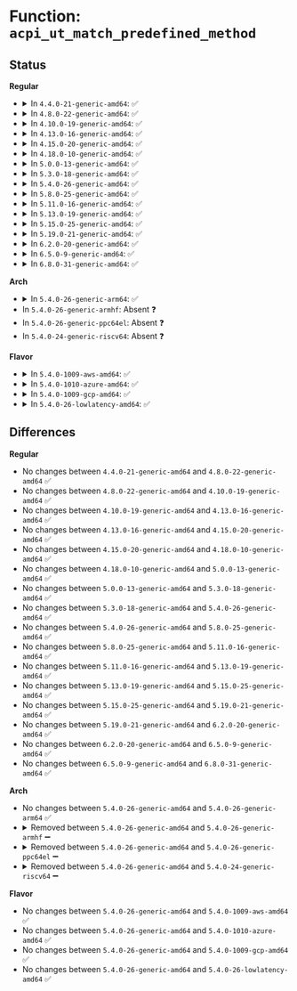 # Function: <code>acpi_ut_match_predefined_method</code>

## Status
<b>Regular</b>
<ul>
<li>
<details>
<summary>In <code>4.4.0-21-generic-amd64</code>: ✅</summary>

```c
const union acpi_predefined_info * acpi_ut_match_predefined_method(char * name)
```

```json
{
  "name": "acpi_ut_match_predefined_method",
  "collision_type": "Unique Global",
  "inline_type": "No",
  "funcs": [
    {
      "addr": 18446744071583734412,
      "name": "acpi_ut_match_predefined_method",
      "external": true,
      "loc": "drivers/acpi/acpica/utpredef.c:107",
      "file": "drivers/acpi/acpica/utpredef.c",
      "inline": "seen, unknown",
      "caller_inline": [],
      "caller_func": []
    }
  ],
  "symbols": [
    {
      "addr": 18446744071583734412,
      "name": "acpi_ut_match_predefined_method",
      "section": ".text",
      "bind": "STB_GLOBAL",
      "size": 53
    }
  ]
}
```
</details>
</li>
<li>
<details>
<summary>In <code>4.8.0-22-generic-amd64</code>: ✅</summary>

```c
const union acpi_predefined_info * acpi_ut_match_predefined_method(char * name)
```

```json
{
  "name": "acpi_ut_match_predefined_method",
  "collision_type": "Unique Global",
  "inline_type": "No",
  "funcs": [
    {
      "addr": 18446744071584058664,
      "name": "acpi_ut_match_predefined_method",
      "external": true,
      "loc": "drivers/acpi/acpica/utpredef.c:107",
      "file": "drivers/acpi/acpica/utpredef.c",
      "inline": "seen, unknown",
      "caller_inline": [],
      "caller_func": []
    }
  ],
  "symbols": [
    {
      "addr": 18446744071584058664,
      "name": "acpi_ut_match_predefined_method",
      "section": ".text",
      "bind": "STB_GLOBAL",
      "size": 53
    }
  ]
}
```
</details>
</li>
<li>
<details>
<summary>In <code>4.10.0-19-generic-amd64</code>: ✅</summary>

```c
const union acpi_predefined_info * acpi_ut_match_predefined_method(char * name)
```

```json
{
  "name": "acpi_ut_match_predefined_method",
  "collision_type": "Unique Global",
  "inline_type": "No",
  "funcs": [
    {
      "addr": 18446744071584200511,
      "name": "acpi_ut_match_predefined_method",
      "external": true,
      "loc": "drivers/acpi/acpica/utpredef.c:107",
      "file": "drivers/acpi/acpica/utpredef.c",
      "inline": "seen, unknown",
      "caller_inline": [],
      "caller_func": []
    }
  ],
  "symbols": [
    {
      "addr": 18446744071584200511,
      "name": "acpi_ut_match_predefined_method",
      "section": ".text",
      "bind": "STB_GLOBAL",
      "size": 53
    }
  ]
}
```
</details>
</li>
<li>
<details>
<summary>In <code>4.13.0-16-generic-amd64</code>: ✅</summary>

```c
const union acpi_predefined_info * acpi_ut_match_predefined_method(char * name)
```

```json
{
  "name": "acpi_ut_match_predefined_method",
  "collision_type": "Unique Global",
  "inline_type": "No",
  "funcs": [
    {
      "addr": 18446744071584268070,
      "name": "acpi_ut_match_predefined_method",
      "external": true,
      "loc": "drivers/acpi/acpica/utpredef.c:107",
      "file": "drivers/acpi/acpica/utpredef.c",
      "inline": "seen, unknown",
      "caller_inline": [],
      "caller_func": [
        "drivers/acpi/acpica/nseval.c:acpi_ns_evaluate"
      ]
    }
  ],
  "symbols": [
    {
      "addr": 18446744071584268070,
      "name": "acpi_ut_match_predefined_method",
      "section": ".text",
      "bind": "STB_GLOBAL",
      "size": 54
    }
  ]
}
```
</details>
</li>
<li>
<details>
<summary>In <code>4.15.0-20-generic-amd64</code>: ✅</summary>

```c
const union acpi_predefined_info * acpi_ut_match_predefined_method(char * name)
```

```json
{
  "name": "acpi_ut_match_predefined_method",
  "collision_type": "Unique Global",
  "inline_type": "No",
  "funcs": [
    {
      "addr": 18446744071584638335,
      "name": "acpi_ut_match_predefined_method",
      "external": true,
      "loc": "drivers/acpi/acpica/utpredef.c:107",
      "file": "drivers/acpi/acpica/utpredef.c",
      "inline": "seen, unknown",
      "caller_inline": [],
      "caller_func": [
        "drivers/acpi/acpica/nseval.c:acpi_ns_evaluate",
        "drivers/acpi/acpica/dbnames.c:acpi_db_walk_for_predefined_names"
      ]
    }
  ],
  "symbols": [
    {
      "addr": 18446744071584638335,
      "name": "acpi_ut_match_predefined_method",
      "section": ".text",
      "bind": "STB_GLOBAL",
      "size": 54
    }
  ]
}
```
</details>
</li>
<li>
<details>
<summary>In <code>4.18.0-10-generic-amd64</code>: ✅</summary>

```c
const union acpi_predefined_info * acpi_ut_match_predefined_method(char * name)
```

```json
{
  "name": "acpi_ut_match_predefined_method",
  "collision_type": "Unique Global",
  "inline_type": "No",
  "funcs": [
    {
      "addr": 18446744071584864040,
      "name": "acpi_ut_match_predefined_method",
      "external": true,
      "loc": "drivers/acpi/acpica/utpredef.c:73",
      "file": "drivers/acpi/acpica/utpredef.c",
      "inline": "seen, unknown",
      "caller_inline": [],
      "caller_func": [
        "drivers/acpi/acpica/nseval.c:acpi_ns_evaluate",
        "drivers/acpi/acpica/dbnames.c:acpi_db_walk_for_predefined_names"
      ]
    }
  ],
  "symbols": [
    {
      "addr": 18446744071584864040,
      "name": "acpi_ut_match_predefined_method",
      "section": ".text",
      "bind": "STB_GLOBAL",
      "size": 54
    }
  ]
}
```
</details>
</li>
<li>
<details>
<summary>In <code>5.0.0-13-generic-amd64</code>: ✅</summary>

```c
const union acpi_predefined_info * acpi_ut_match_predefined_method(char * name)
```

```json
{
  "name": "acpi_ut_match_predefined_method",
  "collision_type": "Unique Global",
  "inline_type": "No",
  "funcs": [
    {
      "addr": 18446744071584967540,
      "name": "acpi_ut_match_predefined_method",
      "external": true,
      "loc": "drivers/acpi/acpica/utpredef.c:73",
      "file": "drivers/acpi/acpica/utpredef.c",
      "inline": "seen, unknown",
      "caller_inline": [],
      "caller_func": [
        "drivers/acpi/acpica/nseval.c:acpi_ns_evaluate",
        "drivers/acpi/acpica/dbnames.c:acpi_db_walk_for_predefined_names"
      ]
    }
  ],
  "symbols": [
    {
      "addr": 18446744071584967540,
      "name": "acpi_ut_match_predefined_method",
      "section": ".text",
      "bind": "STB_GLOBAL",
      "size": 54
    }
  ]
}
```
</details>
</li>
<li>
<details>
<summary>In <code>5.3.0-18-generic-amd64</code>: ✅</summary>

```c
const union acpi_predefined_info * acpi_ut_match_predefined_method(char * name)
```

```json
{
  "name": "acpi_ut_match_predefined_method",
  "collision_type": "Unique Global",
  "inline_type": "No",
  "funcs": [
    {
      "addr": 18446744071585170774,
      "name": "acpi_ut_match_predefined_method",
      "external": true,
      "loc": "drivers/acpi/acpica/utpredef.c:73",
      "file": "drivers/acpi/acpica/utpredef.c",
      "inline": "seen, unknown",
      "caller_inline": [],
      "caller_func": [
        "drivers/acpi/acpica/nseval.c:acpi_ns_evaluate",
        "drivers/acpi/acpica/dbnames.c:acpi_db_walk_for_predefined_names"
      ]
    }
  ],
  "symbols": [
    {
      "addr": 18446744071585170774,
      "name": "acpi_ut_match_predefined_method",
      "section": ".text",
      "bind": "STB_GLOBAL",
      "size": 56
    }
  ]
}
```
</details>
</li>
<li>
<details>
<summary>In <code>5.4.0-26-generic-amd64</code>: ✅</summary>

```c
const union acpi_predefined_info * acpi_ut_match_predefined_method(char * name)
```

```json
{
  "name": "acpi_ut_match_predefined_method",
  "collision_type": "Unique Global",
  "inline_type": "No",
  "funcs": [
    {
      "addr": 18446744071585307131,
      "name": "acpi_ut_match_predefined_method",
      "external": true,
      "loc": "drivers/acpi/acpica/utpredef.c:73",
      "file": "drivers/acpi/acpica/utpredef.c",
      "inline": "seen, unknown",
      "caller_inline": [],
      "caller_func": [
        "drivers/acpi/acpica/nseval.c:acpi_ns_evaluate",
        "drivers/acpi/acpica/dbnames.c:acpi_db_walk_for_predefined_names"
      ]
    }
  ],
  "symbols": [
    {
      "addr": 18446744071585307131,
      "name": "acpi_ut_match_predefined_method",
      "section": ".text",
      "bind": "STB_GLOBAL",
      "size": 56
    }
  ]
}
```
</details>
</li>
<li>
<details>
<summary>In <code>5.8.0-25-generic-amd64</code>: ✅</summary>

```c
const union acpi_predefined_info * acpi_ut_match_predefined_method(char * name)
```

```json
{
  "name": "acpi_ut_match_predefined_method",
  "collision_type": "Unique Global",
  "inline_type": "No",
  "funcs": [
    {
      "addr": 18446744071586013660,
      "name": "acpi_ut_match_predefined_method",
      "external": true,
      "loc": "drivers/acpi/acpica/utpredef.c:73",
      "file": "drivers/acpi/acpica/utpredef.c",
      "inline": "seen, unknown",
      "caller_inline": [],
      "caller_func": [
        "drivers/acpi/acpica/nseval.c:acpi_ns_evaluate",
        "drivers/acpi/acpica/dbnames.c:acpi_db_walk_for_predefined_names"
      ]
    }
  ],
  "symbols": [
    {
      "addr": 18446744071586013660,
      "name": "acpi_ut_match_predefined_method",
      "section": ".text",
      "bind": "STB_GLOBAL",
      "size": 54
    }
  ]
}
```
</details>
</li>
<li>
<details>
<summary>In <code>5.11.0-16-generic-amd64</code>: ✅</summary>

```c
const union acpi_predefined_info * acpi_ut_match_predefined_method(char * name)
```

```json
{
  "name": "acpi_ut_match_predefined_method",
  "collision_type": "Unique Global",
  "inline_type": "No",
  "funcs": [
    {
      "addr": 18446744071586136455,
      "name": "acpi_ut_match_predefined_method",
      "external": true,
      "loc": "drivers/acpi/acpica/utpredef.c:73",
      "file": "drivers/acpi/acpica/utpredef.c",
      "inline": "seen, unknown",
      "caller_inline": [],
      "caller_func": [
        "drivers/acpi/acpica/nseval.c:acpi_ns_evaluate",
        "drivers/acpi/acpica/dbnames.c:acpi_db_walk_for_predefined_names"
      ]
    }
  ],
  "symbols": [
    {
      "addr": 18446744071586136455,
      "name": "acpi_ut_match_predefined_method",
      "section": ".text",
      "bind": "STB_GLOBAL",
      "size": 54
    }
  ]
}
```
</details>
</li>
<li>
<details>
<summary>In <code>5.13.0-19-generic-amd64</code>: ✅</summary>

```c
const union acpi_predefined_info * acpi_ut_match_predefined_method(char * name)
```

```json
{
  "name": "acpi_ut_match_predefined_method",
  "collision_type": "Unique Global",
  "inline_type": "No",
  "funcs": [
    {
      "addr": 18446744071586013221,
      "name": "acpi_ut_match_predefined_method",
      "external": true,
      "loc": "drivers/acpi/acpica/utpredef.c:73",
      "file": "drivers/acpi/acpica/utpredef.c",
      "inline": "seen, unknown",
      "caller_inline": [],
      "caller_func": [
        "drivers/acpi/acpica/nseval.c:acpi_ns_evaluate",
        "drivers/acpi/acpica/dbnames.c:acpi_db_walk_for_predefined_names"
      ]
    }
  ],
  "symbols": [
    {
      "addr": 18446744071586013221,
      "name": "acpi_ut_match_predefined_method",
      "section": ".text",
      "bind": "STB_GLOBAL",
      "size": 54
    }
  ]
}
```
</details>
</li>
<li>
<details>
<summary>In <code>5.15.0-25-generic-amd64</code>: ✅</summary>

```c
const union acpi_predefined_info * acpi_ut_match_predefined_method(char * name)
```

```json
{
  "name": "acpi_ut_match_predefined_method",
  "collision_type": "Unique Global",
  "inline_type": "No",
  "funcs": [
    {
      "addr": 18446744071586503450,
      "name": "acpi_ut_match_predefined_method",
      "external": true,
      "loc": "drivers/acpi/acpica/utpredef.c:73",
      "file": "drivers/acpi/acpica/utpredef.c",
      "inline": "seen, unknown",
      "caller_inline": [],
      "caller_func": [
        "drivers/acpi/acpica/nseval.c:acpi_ns_evaluate",
        "drivers/acpi/acpica/dbnames.c:acpi_db_walk_for_predefined_names"
      ]
    }
  ],
  "symbols": [
    {
      "addr": 18446744071586503450,
      "name": "acpi_ut_match_predefined_method",
      "section": ".text",
      "bind": "STB_GLOBAL",
      "size": 54
    }
  ]
}
```
</details>
</li>
<li>
<details>
<summary>In <code>5.19.0-21-generic-amd64</code>: ✅</summary>

```c
const union acpi_predefined_info * acpi_ut_match_predefined_method(char * name)
```

```json
{
  "name": "acpi_ut_match_predefined_method",
  "collision_type": "Unique Global",
  "inline_type": "No",
  "funcs": [
    {
      "addr": 18446744071587758842,
      "name": "acpi_ut_match_predefined_method",
      "external": true,
      "loc": "drivers/acpi/acpica/utpredef.c:73",
      "file": "drivers/acpi/acpica/utpredef.c",
      "inline": "seen, unknown",
      "caller_inline": [],
      "caller_func": [
        "drivers/acpi/acpica/nseval.c:acpi_ns_evaluate",
        "drivers/acpi/acpica/dbmethod.c:acpi_db_walk_for_execute",
        "drivers/acpi/acpica/dbnames.c:acpi_db_walk_for_predefined_names"
      ]
    }
  ],
  "symbols": [
    {
      "addr": 18446744071587758842,
      "name": "acpi_ut_match_predefined_method",
      "section": ".text",
      "bind": "STB_GLOBAL",
      "size": 70
    }
  ]
}
```
</details>
</li>
<li>
<details>
<summary>In <code>6.2.0-20-generic-amd64</code>: ✅</summary>

```c
const union acpi_predefined_info * acpi_ut_match_predefined_method(char * name)
```

```json
{
  "name": "acpi_ut_match_predefined_method",
  "collision_type": "Unique Global",
  "inline_type": "No",
  "funcs": [
    {
      "addr": 18446744071589086656,
      "name": "acpi_ut_match_predefined_method",
      "external": true,
      "loc": "drivers/acpi/acpica/utpredef.c:73",
      "file": "drivers/acpi/acpica/utpredef.c",
      "inline": "seen, unknown",
      "caller_inline": [],
      "caller_func": [
        "drivers/acpi/acpica/nseval.c:acpi_ns_evaluate",
        "drivers/acpi/acpica/dbmethod.c:acpi_db_walk_for_execute",
        "drivers/acpi/acpica/dbnames.c:acpi_db_walk_for_predefined_names"
      ]
    }
  ],
  "symbols": [
    {
      "addr": 18446744071589086656,
      "name": "acpi_ut_match_predefined_method",
      "section": ".text",
      "bind": "STB_GLOBAL",
      "size": 95
    }
  ]
}
```
</details>
</li>
<li>
<details>
<summary>In <code>6.5.0-9-generic-amd64</code>: ✅</summary>

```c
const union acpi_predefined_info * acpi_ut_match_predefined_method(char * name)
```

```json
{
  "name": "acpi_ut_match_predefined_method",
  "collision_type": "Unique Global",
  "inline_type": "No",
  "funcs": [
    {
      "addr": 18446744071589378448,
      "name": "acpi_ut_match_predefined_method",
      "external": true,
      "loc": "drivers/acpi/acpica/utpredef.c:73",
      "file": "drivers/acpi/acpica/utpredef.c",
      "inline": "seen, unknown",
      "caller_inline": [],
      "caller_func": [
        "drivers/acpi/acpica/nseval.c:acpi_ns_evaluate",
        "drivers/acpi/acpica/dbmethod.c:acpi_db_walk_for_execute",
        "drivers/acpi/acpica/dbnames.c:acpi_db_walk_for_predefined_names"
      ]
    }
  ],
  "symbols": [
    {
      "addr": 18446744071589378448,
      "name": "acpi_ut_match_predefined_method",
      "section": ".text",
      "bind": "STB_GLOBAL",
      "size": 95
    }
  ]
}
```
</details>
</li>
<li>
<details>
<summary>In <code>6.8.0-31-generic-amd64</code>: ✅</summary>

```c
const union acpi_predefined_info * acpi_ut_match_predefined_method(char * name)
```

```json
{
  "name": "acpi_ut_match_predefined_method",
  "collision_type": "Unique Global",
  "inline_type": "No",
  "funcs": [
    {
      "addr": 18446744071589685600,
      "name": "acpi_ut_match_predefined_method",
      "external": true,
      "loc": "drivers/acpi/acpica/utpredef.c:73",
      "file": "drivers/acpi/acpica/utpredef.c",
      "inline": "seen, unknown",
      "caller_inline": [],
      "caller_func": [
        "drivers/acpi/acpica/nseval.c:acpi_ns_evaluate",
        "drivers/acpi/acpica/dbmethod.c:acpi_db_walk_for_execute",
        "drivers/acpi/acpica/dbnames.c:acpi_db_walk_for_predefined_names"
      ]
    }
  ],
  "symbols": [
    {
      "addr": 18446744071589685600,
      "name": "acpi_ut_match_predefined_method",
      "section": ".text",
      "bind": "STB_GLOBAL",
      "size": 95
    }
  ]
}
```
</details>
</li>
</ul>
<b>Arch</b>
<ul>
<li>
<details>
<summary>In <code>5.4.0-26-generic-arm64</code>: ✅</summary>

```c
const union acpi_predefined_info * acpi_ut_match_predefined_method(char * name)
```

```json
{
  "name": "acpi_ut_match_predefined_method",
  "collision_type": "Unique Global",
  "inline_type": "No",
  "funcs": [
    {
      "addr": 18446603336497619000,
      "name": "acpi_ut_match_predefined_method",
      "external": true,
      "loc": "drivers/acpi/acpica/utpredef.c:73",
      "file": "drivers/acpi/acpica/utpredef.c",
      "inline": "seen, unknown",
      "caller_inline": [],
      "caller_func": [
        "drivers/acpi/acpica/nseval.c:acpi_ns_evaluate"
      ]
    }
  ],
  "symbols": [
    {
      "addr": 18446603336497619000,
      "name": "acpi_ut_match_predefined_method",
      "section": ".text",
      "bind": "STB_GLOBAL",
      "size": 92
    }
  ]
}
```
</details>
</li>
<li>
In <code>5.4.0-26-generic-armhf</code>: Absent ❓
</li>
<li>
In <code>5.4.0-26-generic-ppc64el</code>: Absent ❓
</li>
<li>
In <code>5.4.0-24-generic-riscv64</code>: Absent ❓
</li>
</ul>
<b>Flavor</b>
<ul>
<li>
<details>
<summary>In <code>5.4.0-1009-aws-amd64</code>: ✅</summary>

```c
const union acpi_predefined_info * acpi_ut_match_predefined_method(char * name)
```

```json
{
  "name": "acpi_ut_match_predefined_method",
  "collision_type": "Unique Global",
  "inline_type": "No",
  "funcs": [
    {
      "addr": 18446744071585139998,
      "name": "acpi_ut_match_predefined_method",
      "external": true,
      "loc": "drivers/acpi/acpica/utpredef.c:73",
      "file": "drivers/acpi/acpica/utpredef.c",
      "inline": "seen, unknown",
      "caller_inline": [],
      "caller_func": [
        "drivers/acpi/acpica/nseval.c:acpi_ns_evaluate"
      ]
    }
  ],
  "symbols": [
    {
      "addr": 18446744071585139998,
      "name": "acpi_ut_match_predefined_method",
      "section": ".text",
      "bind": "STB_GLOBAL",
      "size": 56
    }
  ]
}
```
</details>
</li>
<li>
<details>
<summary>In <code>5.4.0-1010-azure-amd64</code>: ✅</summary>

```c
const union acpi_predefined_info * acpi_ut_match_predefined_method(char * name)
```

```json
{
  "name": "acpi_ut_match_predefined_method",
  "collision_type": "Unique Global",
  "inline_type": "No",
  "funcs": [
    {
      "addr": 18446744071585055198,
      "name": "acpi_ut_match_predefined_method",
      "external": true,
      "loc": "drivers/acpi/acpica/utpredef.c:73",
      "file": "drivers/acpi/acpica/utpredef.c",
      "inline": "seen, unknown",
      "caller_inline": [],
      "caller_func": [
        "drivers/acpi/acpica/nseval.c:acpi_ns_evaluate"
      ]
    }
  ],
  "symbols": [
    {
      "addr": 18446744071585055198,
      "name": "acpi_ut_match_predefined_method",
      "section": ".text",
      "bind": "STB_GLOBAL",
      "size": 56
    }
  ]
}
```
</details>
</li>
<li>
<details>
<summary>In <code>5.4.0-1009-gcp-amd64</code>: ✅</summary>

```c
const union acpi_predefined_info * acpi_ut_match_predefined_method(char * name)
```

```json
{
  "name": "acpi_ut_match_predefined_method",
  "collision_type": "Unique Global",
  "inline_type": "No",
  "funcs": [
    {
      "addr": 18446744071585258715,
      "name": "acpi_ut_match_predefined_method",
      "external": true,
      "loc": "drivers/acpi/acpica/utpredef.c:73",
      "file": "drivers/acpi/acpica/utpredef.c",
      "inline": "seen, unknown",
      "caller_inline": [],
      "caller_func": [
        "drivers/acpi/acpica/nseval.c:acpi_ns_evaluate",
        "drivers/acpi/acpica/dbnames.c:acpi_db_walk_for_predefined_names"
      ]
    }
  ],
  "symbols": [
    {
      "addr": 18446744071585258715,
      "name": "acpi_ut_match_predefined_method",
      "section": ".text",
      "bind": "STB_GLOBAL",
      "size": 56
    }
  ]
}
```
</details>
</li>
<li>
<details>
<summary>In <code>5.4.0-26-lowlatency-amd64</code>: ✅</summary>

```c
const union acpi_predefined_info * acpi_ut_match_predefined_method(char * name)
```

```json
{
  "name": "acpi_ut_match_predefined_method",
  "collision_type": "Unique Global",
  "inline_type": "No",
  "funcs": [
    {
      "addr": 18446744071585364875,
      "name": "acpi_ut_match_predefined_method",
      "external": true,
      "loc": "drivers/acpi/acpica/utpredef.c:73",
      "file": "drivers/acpi/acpica/utpredef.c",
      "inline": "seen, unknown",
      "caller_inline": [],
      "caller_func": [
        "drivers/acpi/acpica/nseval.c:acpi_ns_evaluate",
        "drivers/acpi/acpica/dbnames.c:acpi_db_walk_for_predefined_names"
      ]
    }
  ],
  "symbols": [
    {
      "addr": 18446744071585364875,
      "name": "acpi_ut_match_predefined_method",
      "section": ".text",
      "bind": "STB_GLOBAL",
      "size": 56
    }
  ]
}
```
</details>
</li>
</ul>

## Differences
<b>Regular</b>
<ul>
<li>
No changes between <code>4.4.0-21-generic-amd64</code> and <code>4.8.0-22-generic-amd64</code> ✅
</li>
<li>
No changes between <code>4.8.0-22-generic-amd64</code> and <code>4.10.0-19-generic-amd64</code> ✅
</li>
<li>
No changes between <code>4.10.0-19-generic-amd64</code> and <code>4.13.0-16-generic-amd64</code> ✅
</li>
<li>
No changes between <code>4.13.0-16-generic-amd64</code> and <code>4.15.0-20-generic-amd64</code> ✅
</li>
<li>
No changes between <code>4.15.0-20-generic-amd64</code> and <code>4.18.0-10-generic-amd64</code> ✅
</li>
<li>
No changes between <code>4.18.0-10-generic-amd64</code> and <code>5.0.0-13-generic-amd64</code> ✅
</li>
<li>
No changes between <code>5.0.0-13-generic-amd64</code> and <code>5.3.0-18-generic-amd64</code> ✅
</li>
<li>
No changes between <code>5.3.0-18-generic-amd64</code> and <code>5.4.0-26-generic-amd64</code> ✅
</li>
<li>
No changes between <code>5.4.0-26-generic-amd64</code> and <code>5.8.0-25-generic-amd64</code> ✅
</li>
<li>
No changes between <code>5.8.0-25-generic-amd64</code> and <code>5.11.0-16-generic-amd64</code> ✅
</li>
<li>
No changes between <code>5.11.0-16-generic-amd64</code> and <code>5.13.0-19-generic-amd64</code> ✅
</li>
<li>
No changes between <code>5.13.0-19-generic-amd64</code> and <code>5.15.0-25-generic-amd64</code> ✅
</li>
<li>
No changes between <code>5.15.0-25-generic-amd64</code> and <code>5.19.0-21-generic-amd64</code> ✅
</li>
<li>
No changes between <code>5.19.0-21-generic-amd64</code> and <code>6.2.0-20-generic-amd64</code> ✅
</li>
<li>
No changes between <code>6.2.0-20-generic-amd64</code> and <code>6.5.0-9-generic-amd64</code> ✅
</li>
<li>
No changes between <code>6.5.0-9-generic-amd64</code> and <code>6.8.0-31-generic-amd64</code> ✅
</li>
</ul>
<b>Arch</b>
<ul>
<li>
No changes between <code>5.4.0-26-generic-amd64</code> and <code>5.4.0-26-generic-arm64</code> ✅
</li>
<li>
<details>
<summary>Removed between <code>5.4.0-26-generic-amd64</code> and <code>5.4.0-26-generic-armhf</code> ➖</summary>

```c
const union acpi_predefined_info * acpi_ut_match_predefined_method(char * name)
```
</details>
</li>
<li>
<details>
<summary>Removed between <code>5.4.0-26-generic-amd64</code> and <code>5.4.0-26-generic-ppc64el</code> ➖</summary>

```c
const union acpi_predefined_info * acpi_ut_match_predefined_method(char * name)
```
</details>
</li>
<li>
<details>
<summary>Removed between <code>5.4.0-26-generic-amd64</code> and <code>5.4.0-24-generic-riscv64</code> ➖</summary>

```c
const union acpi_predefined_info * acpi_ut_match_predefined_method(char * name)
```
</details>
</li>
</ul>
<b>Flavor</b>
<ul>
<li>
No changes between <code>5.4.0-26-generic-amd64</code> and <code>5.4.0-1009-aws-amd64</code> ✅
</li>
<li>
No changes between <code>5.4.0-26-generic-amd64</code> and <code>5.4.0-1010-azure-amd64</code> ✅
</li>
<li>
No changes between <code>5.4.0-26-generic-amd64</code> and <code>5.4.0-1009-gcp-amd64</code> ✅
</li>
<li>
No changes between <code>5.4.0-26-generic-amd64</code> and <code>5.4.0-26-lowlatency-amd64</code> ✅
</li>
</ul>
